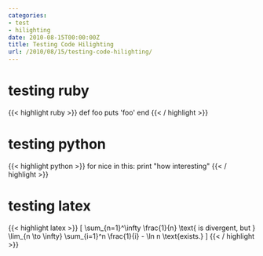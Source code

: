 ```yaml
---
categories:
- test
- hilighting
date: 2010-08-15T00:00:00Z
title: Testing Code Hilighting
url: /2010/08/15/testing-code-hilighting/
---
```


# testing ruby

{{< highlight ruby >}}
def foo
  puts 'foo'
end
{{< / highlight >}}

# testing python

{{< highlight python >}}
for nice in this:
    print "how interesting"
{{< / highlight >}}

# testing latex

{{< highlight latex >}}
\[ 
\sum_{n=1}^\infty \frac{1}{n} 
\text{ is divergent, but } 
\lim_{n \to \infty} \sum_{i=1}^n \frac{1}{i} - \ln n \text{exists.} 
\]
{{< / highlight >}}
